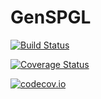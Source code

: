 # GenSPGL

[![Build Status](https://travis-ci.org/klensink/GenSPGL.jl.svg?branch=master)](https://travis-ci.org/klensink/GenSPGL.jl)

[![Coverage Status](https://coveralls.io/repos/klensink/GenSPGL.jl/badge.svg?branch=master&service=github)](https://coveralls.io/github/klensink/GenSPGL.jl?branch=master)

[![codecov.io](http://codecov.io/github/klensink/GenSPGL.jl/coverage.svg?branch=master)](http://codecov.io/github/klensink/GenSPGL.jl?branch=master)
